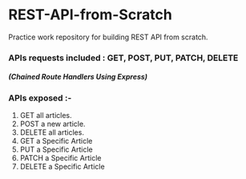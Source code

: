# REST-API-from-Scratch
Practice work repository for building REST API from scratch.


### APIs requests included : GET, POST, PUT, PATCH, DELETE 
##### (Chained Route Handlers Using Express)

### APIs exposed :-
1. GET all articles.
2. POST a new article.
3. DELETE all articles.
4. GET a Specific Article
5. PUT a Specific Article
6. PATCH a Specific Article
7. DELETE a Specific Article
